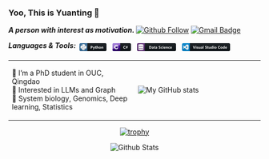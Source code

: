 ﻿<!--
 * @Author       : Yuanting Ma
 * @Github       : https://github.com/YuantingMaSC
 * @LastEditors  : Yuanting_Ma 
 * @Date         : 2024-05-03 15:17:01
 * @LastEditTime : 2025-02-10 16:46:24
 * @FilePath     : /YuantingMaSC/README.md
 * @Description  : 
 * Copyright (c) 2024 by Yuanting_Ma@163.com, All Rights Reserved. 
-->
### Yoo, This is Yuanting 👋
<em><b> A person with interest as motivation. </b></em> [![Github Follow](https://img.shields.io/github/followers/YuantingMaSc?label=Follow%20Me&style=social)](https://github.com/YuantingMaSc)  [![Gmail Badge](https://img.shields.io/badge/Gmail-d14836?style=flat-square&logo=Gmail&logoColor=white&link=mailto:yuanting@stu.ouc.edu.cn)](mailto:yuanting@stu.ouc.edu.cn)

<!--
###### - Languages and Tools...
  <span style="vertical-align: middle; color: black; font-size: 16px; font-family: 'Arial'; font-weight: bold;">Languages & Tools:</span>
  <style>
table {
    border-collapse: collapse;
}
td, th {
    border: none
    padding: 8px
}
</style>
-->
 <p align="left">
  <!-- For more icons please follow  https://github.com/MikeCodesDotNET/ColoredBadges -->
  <em><b> Languages & Tools: </b></em>
  <img src="https://raw.githubusercontent.com/8bithemant/8bithemant/master/svg/dev/languages/python.svg" alt="python" style="vertical-align:top; margin:4px" height="16">
  <img src="https://raw.githubusercontent.com/8bithemant/8bithemant/master/svg/dev/languages/csharp.svg" alt="csharp" style="vertical-align:top; margin:4px" height="16">
  <img src="https://raw.githubusercontent.com/8bithemant/8bithemant/master/svg/dev/misc/datascience.svg" alt="datascience" style="vertical-align:top; margin:4px" height="16">
  <img src="https://raw.githubusercontent.com/8bithemant/8bithemant/master/svg/dev/tools/visualstudio_code.svg" alt="vscode" style="vertical-align:top; margin:4px" height="16">
</p>


<table style="border-collapse: collapse; width: 100%; border: none;">
  <tr style="border: none;">
    <!-- 左侧单元格：显示个人信息和兴趣 -->
    <td valign="center" width="50%" style="border: none;">
      <ul style="list-style: none; padding: 0;">
        <li>🔭 I’m a PhD student in OUC, Qingdao</li>
        <li>🌱 Interested in LLMs and Graph</li>
        <li>🔑 System biology, Genomics, Deep learning, Statistics</li>
      </ul>
    </td>
    <!-- 右侧单元格：显示GitHub统计信息图表 -->
    <td valign="center" width="50%" style="border: none;">
      <img src="https://github-readme-stats.vercel.app/api?username=YuantingMaSc&show_icons=true&theme=transparent" alt="My GitHub stats">
    </td>
  </tr>
</table>





<!-- <a href="https://stats.hyochan.dev/en/stats/YuantingMaSc"><img src="https://stats.hyochan.dev/api/github-stats?login=YuantingMaSc" width="465" hight="300"/></a> -->


<div align="center">

[![trophy](https://github-profile-trophy.vercel.app/?username=YuantingMaSc&theme=monokai&column=-1&no-frame=true&rank=SECRET,SSS,SS,S,AAA,AA,A,B,C)](https://github.com/ryo-ma/github-profile-trophy)

</div>
<p align="center">
        <img src="https://raw.githubusercontent.com/mayhemantt/mayhemantt/Update/svg/Bottom.svg" alt="Github Stats"/>
</p>

